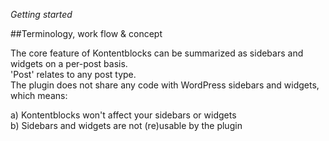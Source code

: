 *Getting started*

##Terminology, work flow & concept

The core feature of Kontentblocks can be summarized as sidebars and widgets on a per-post basis.  
'Post' relates to any post type.  
The plugin does not share any code with WordPress sidebars and widgets, which means:  

a) Kontentblocks won't affect your sidebars or widgets  
b) Sidebars and widgets are not (re)usable by the plugin